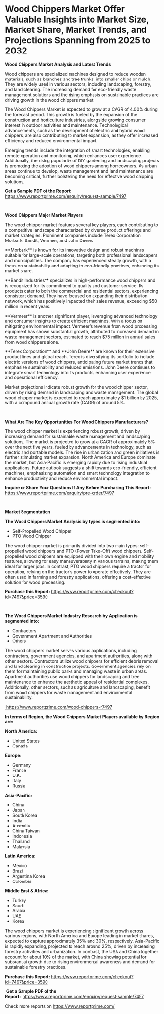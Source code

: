 <p><h1>Wood Chippers Market Offer Valuable Insights into Market Size, Market Share, Market Trends, and Projections Spanning from 2025 to 2032</h1></p><p><strong>Wood Chippers Market Analysis and Latest Trends</strong></p>
<p><p>Wood chippers are specialized machines designed to reduce wooden materials, such as branches and tree trunks, into smaller chips or mulch. They are widely used in various sectors, including landscaping, forestry, and land clearing. The increasing demand for eco-friendly waste management solutions and the rising emphasis on sustainable practices are driving growth in the wood chippers market.</p><p>The Wood Chippers Market is expected to grow at a CAGR of 4.00% during the forecast period. This growth is fueled by the expansion of the construction and horticulture industries, alongside growing consumer interest in outdoor activities and maintenance. Technological advancements, such as the development of electric and hybrid wood chippers, are also contributing to market expansion, as they offer increased efficiency and reduced environmental impact.</p><p>Emerging trends include the integration of smart technologies, enabling remote operation and monitoring, which enhances user experience. Additionally, the rising popularity of DIY gardening and landscaping projects is promoting the adoption of wood chippers among homeowners. As urban areas continue to develop, waste management and land maintenance are becoming critical, further bolstering the need for effective wood chipping solutions.</p></p>
<p><strong>Get a Sample PDF of the Report:&nbsp;</strong> <a href="https://www.reportprime.com/enquiry/request-sample/7497?utm_campaign=3031&utm_medium=2&utm_source=Github&utm_content=ia&utm_term=19032025&utm_id=wood-chippers">https://www.reportprime.com/enquiry/request-sample/7497</a></p>
<p>&nbsp;</p>
<p><strong>Wood Chippers Major Market Players</strong></p>
<p><p>The wood chipper market features several key players, each contributing to a competitive landscape characterized by diverse product offerings and market strategies. Prominent companies include Terex Corporation, Morbark, Bandit, Vermeer, and John Deere. </p><p>**Morbark** is known for its innovative design and robust machines suitable for large-scale operations, targeting both professional landscapers and municipalities. The company has experienced steady growth, with a focus on sustainability and adapting to eco-friendly practices, enhancing its market share.</p><p>**Bandit Industries** specializes in high-performance wood chippers and is recognized for its commitment to quality and customer service. Its products cater to both the commercial and residential sectors, experiencing consistent demand. They have focused on expanding their distribution network, which has positively impacted their sales revenue, exceeding $50 million in recent years.</p><p>**Vermeer** is another significant player, leveraging advanced technology and consumer insights to create efficient machines. With a focus on mitigating environmental impact, Vermeer’s revenue from wood processing equipment has shown substantial growth, attributed to increased demand in waste management sectors, estimated to reach $75 million in annual sales from wood chippers alone.</p><p>**Terex Corporation** and **John Deere** are known for their extensive product lines and global reach. Terex is diversifying its portfolio to include electric versions of wood chippers, anticipating future market trends that emphasize sustainability and reduced emissions. John Deere continues to integrate smart technology into its products, enhancing user experience and operational efficiency.</p><p>Market projections indicate robust growth for the wood chipper sector, driven by rising demand in landscaping and waste management. The global wood chipper market is expected to reach approximately $1 billion by 2025, with a compound annual growth rate (CAGR) of around 5%.</p></p>
<p>&nbsp;</p>
<p><strong>What Are The Key Opportunities For Wood Chippers Manufacturers?</strong></p>
<p><p>The wood chipper market is experiencing robust growth, driven by increasing demand for sustainable waste management and landscaping solutions. The market is projected to grow at a CAGR of approximately 5% over the next five years, fueled by advancements in technology, such as electric and portable models. The rise in urbanization and green initiatives is further stimulating market expansion. North America and Europe dominate the market, but Asia-Pacific is emerging rapidly due to rising industrial applications. Future outlook suggests a shift towards eco-friendly, efficient machines, emphasizing automation and smart technology integration to enhance productivity and reduce environmental impact.</p></p>
<p><strong>Inquire or Share Your Questions If Any Before Purchasing This Report:</strong> <a href="https://www.reportprime.com/enquiry/pre-order/7497?utm_campaign=3031&utm_medium=2&utm_source=Github&utm_content=ia&utm_term=19032025&utm_id=wood-chippers">https://www.reportprime.com/enquiry/pre-order/7497</a></p>
<p>&nbsp;</p>
<p><strong>Market Segmentation</strong></p>
<p><strong>The Wood Chippers Market Analysis by types is segmented into:</strong></p>
<p><ul><li>Self-Propelled Wood Chipper</li><li>PTO Wood Chipper</li></ul></p>
<p><p>The wood chipper market is primarily divided into two main types: self-propelled wood chippers and PTO (Power Take-Off) wood chippers. Self-propelled wood chippers are equipped with their own engine and mobility features, allowing for easy maneuverability in various terrains, making them ideal for larger jobs. In contrast, PTO wood chippers require a tractor for operation, relying on the tractor's power to operate effectively. They are often used in farming and forestry applications, offering a cost-effective solution for wood processing.</p></p>
<p><strong>Purchase this Report:&nbsp;</strong><a href="https://www.reportprime.com/checkout?id=7497&price=3590&utm_campaign=3031&utm_medium=2&utm_source=Github&utm_content=ia&utm_term=19032025&utm_id=wood-chippers">https://www.reportprime.com/checkout?id=7497&price=3590</a></p>
<p>&nbsp;</p>
<p><strong>The Wood Chippers Market Industry Research by Application is segmented into:</strong></p>
<p><ul><li>Contractors</li><li>Government Apartment and Authorities</li><li>Others</li></ul></p>
<p><p>The wood chippers market serves various applications, including contractors, government agencies, and apartment authorities, along with other sectors. Contractors utilize wood chippers for efficient debris removal and land clearing in construction projects. Government agencies rely on them for maintaining public parks and managing waste in urban areas. Apartment authorities use wood chippers for landscaping and tree maintenance to enhance the aesthetic appeal of residential complexes. Additionally, other sectors, such as agriculture and landscaping, benefit from wood chippers for waste management and environmental sustainability.</p></p>
<p><a href="https://www.reportprime.com/wood-chippers-r7497?utm_campaign=3031&utm_medium=2&utm_source=Github&utm_content=ia&utm_term=19032025&utm_id=wood-chippers">&nbsp;https://www.reportprime.com/wood-chippers-r7497</a></p>
<p><strong>In terms of Region, the Wood Chippers Market Players available by Region are:</strong></p>
<p>
    <p> <strong> North America: </strong>
        <ul>
            <li>United States</li>
            <li>Canada</li>
        </ul>
        </p> 
    <p> <strong> Europe: </strong>
        <ul>
            <li>Germany</li>
            <li>France</li>
            <li>U.K.</li>
            <li>Italy</li>
            <li>Russia</li>
        </ul>
        </p> 
    <p> <strong> Asia-Pacific: </strong>
        <ul>
            <li>China</li>
            <li>Japan</li>
            <li>South Korea</li>
            <li>India</li>
            <li>Australia</li>
            <li>China Taiwan</li>
            <li>Indonesia</li>
            <li>Thailand</li>
            <li>Malaysia</li>
        </ul>
        </p> 
    <p> <strong> Latin America: </strong>
        <ul>
            <li>Mexico</li>
            <li>Brazil</li>
            <li>Argentina Korea</li>
            <li>Colombia</li>
        </ul>
        </p> 
    <p> <strong> Middle East & Africa: </strong>
        <ul>
            <li>Turkey</li>
            <li>Saudi</li>
            <li>Arabia</li>
            <li>UAE</li>
            <li>Korea</li>
        </ul>
    </p>
    </p>
<p><p>The wood chippers market is experiencing significant growth across various regions, with North America and Europe leading in market shares, expected to capture approximately 35% and 30%, respectively. Asia-Pacific is rapidly expanding, projected to reach around 25%, driven by increasing forestry activities and urbanization. In contrast, the USA and China together account for about 10% of the market, with China showing potential for substantial growth due to rising environmental awareness and demand for sustainable forestry practices.</p></p>
<p><strong>Purchase this Report: </strong><a href="https://www.reportprime.com/checkout?id=7497&price=3590&utm_campaign=3031&utm_medium=2&utm_source=Github&utm_content=ia&utm_term=19032025&utm_id=wood-chippers">https://www.reportprime.com/checkout?id=7497&price=3590</a></p>
<p>&nbsp;<strong>Get a Sample PDF of the Report:&nbsp;&nbsp;</strong><a href="https://www.reportprime.com/enquiry/request-sample/7497?utm_campaign=3031&utm_medium=2&utm_source=Github&utm_content=ia&utm_term=19032025&utm_id=wood-chippers">https://www.reportprime.com/enquiry/request-sample/7497</a></p>
<p><strong></strong></p>
<p>Check more reports on <a href="https://www.reportprime.com/?utm_campaign=3031&utm_medium=2&utm_source=Github&utm_content=ia&utm_term=19032025&utm_id=wood-chippers">https://www.reportprime.com/</a></p>
